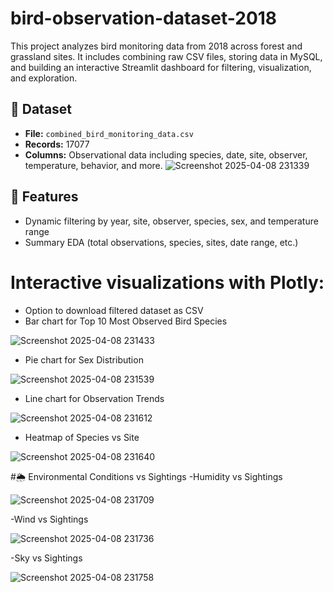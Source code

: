 # bird-observation-dataset-2018
This project analyzes bird monitoring data from 2018 across forest and grassland sites. It includes combining raw CSV files, storing data in MySQL, and building an interactive Streamlit dashboard for filtering, visualization, and exploration.
## 📁 Dataset

- **File:** `combined_bird_monitoring_data.csv`
- **Records:** 17077
- **Columns:** Observational data including species, date, site, observer, temperature, behavior, and more.
![Screenshot 2025-04-08 231339](https://github.com/user-attachments/assets/3ff71967-d1d6-464c-9ba4-9d7a010ca68d)
## 🚀 Features

- Dynamic filtering by year, site, observer, species, sex, and temperature range
- Summary EDA (total observations, species, sites, date range, etc.)

# Interactive visualizations with Plotly:
- Option to download filtered dataset as CSV
- Bar chart for Top 10 Most Observed Bird Species

![Screenshot 2025-04-08 231433](https://github.com/user-attachments/assets/c84469e6-b189-40cc-93d6-173340feac8c)

- Pie chart for Sex Distribution
  
![Screenshot 2025-04-08 231539](https://github.com/user-attachments/assets/20d2bfcc-0238-41fa-ae55-c771a6092699)

- Line chart for Observation Trends

![Screenshot 2025-04-08 231612](https://github.com/user-attachments/assets/86832919-8893-48de-8008-2ea13b1ae789)

- Heatmap of Species vs Site
  
![Screenshot 2025-04-08 231640](https://github.com/user-attachments/assets/ea9daa51-820e-44bf-8175-895704de297d)

#🌦️ Environmental Conditions vs Sightings
-Humidity vs Sightings

![Screenshot 2025-04-08 231709](https://github.com/user-attachments/assets/ddbc9bef-e741-486e-9a47-ab719116f43f)

-Wind vs Sightings

![Screenshot 2025-04-08 231736](https://github.com/user-attachments/assets/783b1689-6568-4b13-a755-9ee725f7e6b6)

-Sky vs Sightings

![Screenshot 2025-04-08 231758](https://github.com/user-attachments/assets/fe066698-fa3a-42cc-96d5-a0843319f420)








